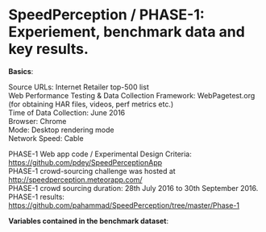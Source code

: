 # SpeedPerception / PHASE-1: Experiement, benchmark data and key results.

<b>Basics</b>:

Source URLs: Internet Retailer top-500 list <br>
Web Performance Testing & Data Collection Framework: WebPagetest.org (for obtaining HAR files, videos, perf metrics etc.) <br>
Time of Data Collection: June 2016 <br>
Browser: Chrome <br>
Mode: Desktop rendering mode <br>
Network Speed: Cable <br>

PHASE-1 Web app code / Experimental Design Criteria: https://github.com/pdey/SpeedPerceptionApp <br>
PHASE-1 crowd-sourcing challenge was hosted at http://speedperception.meteorapp.com/ <br>
PHASE-1 crowd sourcing duration: 28th July 2016 to 30th September 2016. <br>
PHASE-1 results: https://github.com/pahammad/SpeedPerception/tree/master/Phase-1 <br>

<b>Variables contained in the benchmark dataset</b>:






